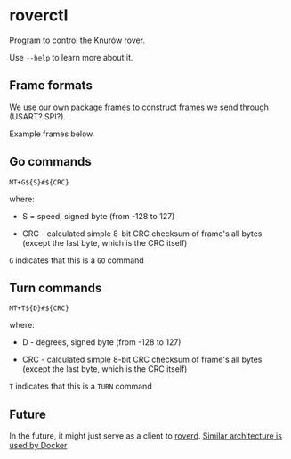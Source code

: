 # roverctl

Program to control the Knurów rover.

Use `--help` to learn more about it.

## Frame formats

We use our own [package frames](https://github.com/knei-knurow/lidar-tools/tree/master/frames) to construct frames we send through <interface> (USART? SPI?).

Example frames below.

## Go commands

`MT+G${S}#${CRC}`

where:

- S = speed, signed byte (from -128 to 127)

- CRC - calculated simple 8-bit CRC checksum of frame's all bytes (except the last byte, which is the CRC itself)

`G` indicates that this is a `GO` command

## Turn commands

`MT+T${D}#${CRC}`

where:

- D - degrees, signed byte (from -128 to 127)

- CRC - calculated simple 8-bit CRC checksum of frame's all bytes (except the last byte, which is the CRC itself)

`T` indicates that this is a `TURN` command

## Future

In the future, it might just serve as a client to [roverd](https://github.com/knei-knurow/roverd).
[Similar architecture is used by Docker](https://docs.docker.com/get-started/overview/#docker-architecture)

